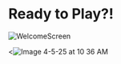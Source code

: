 # Ready to Play?!

![WelcomeScreen](https://github.com/user-attachments/assets/cd0e95b7-eb03-4529-b7f5-e342279b6c9e)

<![Image 4-5-25 at 10 36 AM](https://github.com/user-attachments/assets/91e4a342-4b85-4682-bc2a-acaecc3952e4)










